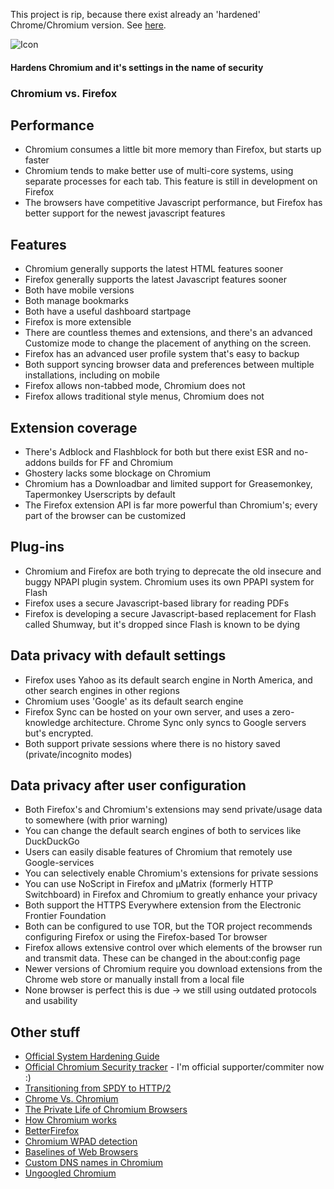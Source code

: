 This project is rip, because there exist already an 'hardened' Chrome/Chromium version. See [here](https://github.com/Eloston/ungoogled-chromium).

![Icon](https://raw.github.com/Fody/Obsolete/master/Icons/package_icon.png)



#### Hardens Chromium and it's settings in the name of security


### Chromium vs. Firefox

## Performance
* Chromium consumes a little bit more memory than Firefox, but starts up faster
* Chromium tends to make better use of multi-core systems, using separate processes for each tab. This feature is still in development on Firefox
* The browsers have competitive Javascript performance, but Firefox has better support for the newest javascript features

## Features
* Chromium generally supports the latest HTML features sooner
* Firefox generally supports the latest Javascript features sooner
* Both have mobile versions
* Both manage bookmarks
* Both have a useful dashboard startpage
* Firefox is more extensible
* There are countless themes and extensions, and there's an advanced Customize mode to change the placement of anything on the screen.
* Firefox has an advanced user profile system that's easy to backup
* Both support syncing browser data and preferences between multiple installations, including on mobile
* Firefox allows non-tabbed mode, Chromium does not
* Firefox allows traditional style menus, Chromium does not

## Extension coverage
* There's Adblock and Flashblock for both but there exist ESR and no-addons builds for FF and Chromium
* Ghostery lacks some blockage on Chromium
* Chromium has a Downloadbar and limited support for Greasemonkey, Tapermonkey Userscripts by default
* The Firefox extension API is far more powerful than Chromium's; every part of the browser can be customized

## Plug-ins
* Chromium and Firefox are both trying to deprecate the old insecure and buggy NPAPI plugin system. Chromium uses its own PPAPI system for Flash
* Firefox uses a secure Javascript-based library for reading PDFs
* Firefox is developing a secure Javascript-based replacement for Flash called Shumway, but it's dropped since Flash is known to be dying

## Data privacy with default settings
* Firefox uses Yahoo as its default search engine in North America, and other search engines in other regions
* Chromium uses 'Google' as its default search engine
* Firefox Sync can be hosted on your own server, and uses a zero-knowledge architecture. Chrome Sync only syncs to Google servers but's encrypted.
* Both support private sessions where there is no history saved (private/incognito modes)

## Data privacy after user configuration
* Both Firefox's and Chromium's extensions may send private/usage data to somewhere (with prior warning)
* You can change the default search engines of both to services like DuckDuckGo
* Users can easily disable features of Chromium that remotely use Google-services
* You can selectively enable Chromium's extensions for private sessions
* You can use NoScript in Firefox and µMatrix (formerly HTTP Switchboard) in Firefox and Chromium to greatly enhance your privacy
* Both support the HTTPS Everywhere extension from the Electronic Frontier Foundation
* Both can be configured to use TOR, but the TOR project recommends configuring Firefox or using the Firefox-based Tor browser
* Firefox allows extensive control over which elements of the browser run and transmit data. These can be changed in the about:config page
* Newer versions of Chromium require you download extensions from the Chrome web store or manually install from a local file
* None browser is perfect this is due -> we still using outdated protocols and usability

## Other stuff
* [Official System Hardening Guide](https://sites.google.com/a/chromium.org/dev/chromium-os/chromiumos-design-docs/system-hardening)
* [Official Chromium Security tracker](https://bugs.chromium.org/p/chromium/issues/list?q=Type%3DBug-Security) - I'm official supporter/commiter now :)
* [Transitioning from SPDY to HTTP/2](https://blog.chromium.org/2016/02/transitioning-from-spdy-to-http2.html)
* [Chrome Vs. Chromium](http://www.linuxinsider.com/story/79510.html)
* [The Private Life of Chromium Browsers](https://thesimplecomputer.info/the-private-life-of-chromium-browsers)
* [How Chromium works](https://medium.com/@aboodman/in-march-2011-i-drafted-an-article-explaining-how-the-team-responsible-for-google-chrome-ships-c479ba623a1b#.is7blrj34)
* [BetterFirefox](https://github.com/CHEF-KOCH/BetterFirefox)
* [Chromium WPAD detection](https://sunweavers.net/blog/node/37)
* [Baselines of Web Browsers](https://thesimplecomputer.info/baselines-web-browsers)
* [Custom DNS names in Chromium](http://michaelkc.tumblr.com/post/98129633274/working-with-custom-dns-names-in-chromium)
* [Ungoogled Chromium](https://github.com/Eloston/ungoogled-chromium)

